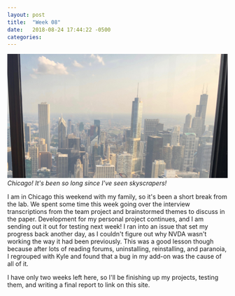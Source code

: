 ```yaml
---
layout: post
title:  "Week 08"
date:   2018-08-24 17:44:22 -0500
categories:
---
```


![View of Chi City](/images/week08.jpg)
*Chicago! It's been so long since I've seen skyscrapers!*

I am in Chicago this weekend with my family, so it's been a short break from the lab. We spent some time this week going over the interview transcriptions from the team project and brainstormed themes to discuss in the paper. Development for my personal project continues, and I am sending out it out for testing next week! I ran into an issue that set my progress back another day, as I couldn't figure out why NVDA wasn't working the way it had been previously. This was a good lesson though because after lots of reading forums, uninstalling, reinstalling, and paranoia, I regrouped with Kyle and found that a bug in my add-on was the cause of all of it. 

I have only two weeks left here, so I'll be finishing up my projects, testing them, and writing a final report to link on this site. 